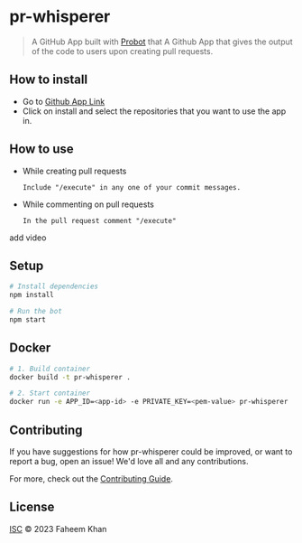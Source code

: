 # pr-whisperer

> A GitHub App built with [Probot](https://github.com/probot/probot) that A Github App that gives the output of the code to users upon creating pull requests.

## How to install

- Go to [Github App Link](https://GitHub.com/apps/pr-whisperer)
- Click on install and select the repositories that you want to use the app in.

## How to use

- While creating pull requests
         
  ```Include "/execute" in any one of your commit messages.```
  
- While commenting on pull requests
  
  ```In the pull request comment "/execute"```

add video

## Setup

```sh
# Install dependencies
npm install

# Run the bot
npm start
```

## Docker

```sh
# 1. Build container
docker build -t pr-whisperer .

# 2. Start container
docker run -e APP_ID=<app-id> -e PRIVATE_KEY=<pem-value> pr-whisperer
```

## Contributing

If you have suggestions for how pr-whisperer could be improved, or want to report a bug, open an issue! We'd love all and any contributions.

For more, check out the [Contributing Guide](CONTRIBUTING.md).

## License

[ISC](LICENSE) © 2023 Faheem Khan
